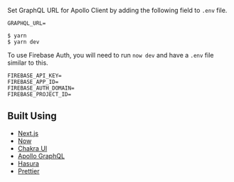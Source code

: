 Set GraphQL URL for Apollo Client by adding the following field to `.env` file.
```
GRAPHQL_URL=
```

```
$ yarn
$ yarn dev
```

To use Firebase Auth, you will need to run `now dev` and have a `.env` file similar to this.

```
FIREBASE_API_KEY=
FIREBASE_APP_ID=
FIREBASE_AUTH_DOMAIN=
FIREBASE_PROJECT_ID=
```

## Built Using

-   [Next.js](https://nextjs.org/)
-   [Now](https://zeit.co/now)
-   [Chakra UI](https://chakra-ui.com/)
-   [Apollo GraphQL](https://www.apollographql.com/docs/react/)
-   [Hasura](https://hasura.io/)
-   [Prettier](https://prettier.io/)
